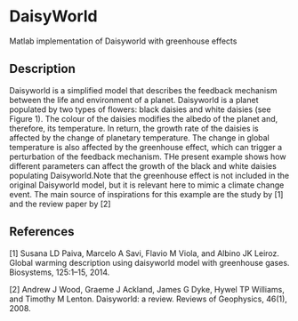 # DaisyWorld

Matlab implementation of Daisyworld with greenhouse effects


## Description

Daisyworld is a simplified model that describes the feedback mechanism between the life and environment of a planet. Daisyworld is a planet populated by two types of flowers: black daisies and white daisies (see Figure 1). The colour of the daisies modifies the albedo of the planet and, therefore, its temperature. In return, the growth rate of the daisies is affected by the change of planetary temperature. The change in global temperature is also affected by the greenhouse effect, which can trigger a perturbation of the feedback mechanism. THe present example shows how different parameters can affect the growth of the black and white daisies populating Daisyworld.Note that the greenhouse effect is not included in the original Daisyworld model, but it is relevant here to mimic a climate change event. The main source of inspirations for this example are the study by [1] and the review paper by [2]


## References

[1] Susana LD Paiva, Marcelo A Savi, Flavio M Viola, and Albino JK Leiroz. Global warming description using daisyworld model with greenhouse gases. Biosystems, 125:1–15, 2014.

[2] Andrew J Wood, Graeme J Ackland, James G Dyke, Hywel TP Williams, and Timothy M Lenton. Daisyworld: a review. Reviews of Geophysics, 46(1), 2008.
